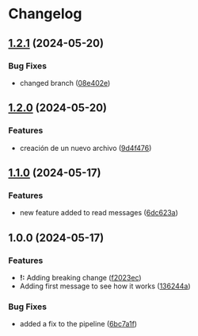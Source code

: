 # Changelog

## [1.2.1](https://github.com/haroldelopez/pruebas/compare/v1.2.0...v1.2.1) (2024-05-20)


### Bug Fixes

* changed branch ([08e402e](https://github.com/haroldelopez/pruebas/commit/08e402e77665f48daeacd201bdaff25ce166658b))

## [1.2.0](https://github.com/haroldelopez/pruebas/compare/v1.1.0...v1.2.0) (2024-05-20)


### Features

* creación de un nuevo archivo ([9d4f476](https://github.com/haroldelopez/pruebas/commit/9d4f4762876f67a56ec5549d07422538ffaaec62))

## [1.1.0](https://github.com/haroldelopez/pruebas/compare/v1.0.0...v1.1.0) (2024-05-17)


### Features

* new feature added to read messages ([6dc623a](https://github.com/haroldelopez/pruebas/commit/6dc623a73f0000dec5e495ba81fedeb2cce92c26))

## 1.0.0 (2024-05-17)


### Features

* **!:** Adding breaking change ([f2023ec](https://github.com/haroldelopez/pruebas/commit/f2023ec0efe837737f3e4070be576078c0ca3dda))
* Adding first message to see how it works ([136244a](https://github.com/haroldelopez/pruebas/commit/136244a5ab7ebab16a065d9351e18378646b383c))


### Bug Fixes

* added a fix to the pipeline ([6bc7a1f](https://github.com/haroldelopez/pruebas/commit/6bc7a1f6dc074ebe9887de7c7e5b988d90d71ce6))
